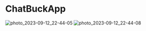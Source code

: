 # ChatBuckApp

![photo_2023-09-12_22-44-05](https://github.com/semi-infiknight/ChatBuckApp/assets/97100765/93dc3a9d-90d3-422b-a6c9-b6051f20ea22)
![photo_2023-09-12_22-44-08](https://github.com/semi-infiknight/ChatBuckApp/assets/97100765/c9d112ab-df48-4578-b384-72ef39524fa3)
